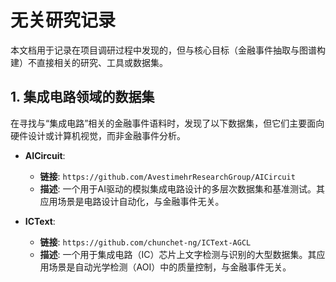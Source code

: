 # 无关研究记录

本文档用于记录在项目调研过程中发现的，但与核心目标（金融事件抽取与图谱构建）不直接相关的研究、工具或数据集。

## 1. 集成电路领域的数据集

在寻找与“集成电路”相关的金融事件语料时，发现了以下数据集，但它们主要面向硬件设计或计算机视觉，而非金融事件分析。

- **AICircuit**: 
  - **链接**: `https://github.com/AvestimehrResearchGroup/AICircuit`
  - **描述**: 一个用于AI驱动的模拟集成电路设计的多层次数据集和基准测试。其应用场景是电路设计自动化，与金融事件无关。

- **ICText**:
  - **链接**: `https://github.com/chunchet-ng/ICText-AGCL`
  - **描述**: 一个用于集成电路（IC）芯片上文字检测与识别的大型数据集。其应用场景是自动光学检测（AOI）中的质量控制，与金融事件无关。